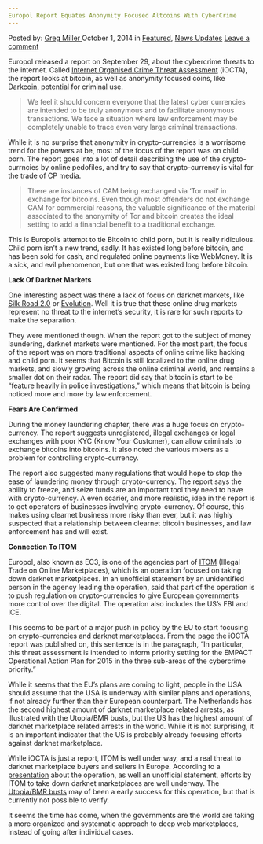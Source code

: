 ```yaml
---
Europol Report Equates Anonymity Focused Altcoins With CyberCrime
---
```

<article class="post-listing post-7267 post type-post status-publish format-standard has-post-thumbnail hentry category-deepdot-news category-news-updates tag-altcoins tag-anonymity tag-cybercrime tag-equates tag-europol tag-focused tag-report">
    <div class="post-inner">
    <p class="post-meta">
    <span>Posted by: <a href="https://www.deepdotweb.com/author/gregmiller/" title="">Greg Miller </a></span>
    <span>October 1, 2014</span>
    <span>in <a href="https://www.deepdotweb.com/category/deepdot-news/" rel="category tag">Featured</a>, <a href="https://www.deepdotweb.com/category/news-updates/" rel="category tag">News Updates</a></span>
    <span><a href="https://www.deepdotweb.com/2014/10/01/europol-report-equates-anonymity-focused-altcoins-cybercrime/#respond">Leave a comment</a></span>
    </p>
    <div class="clear"></div>
    <div class="entry">
    <p>Europol released a report on September 29, about the cybercrime threats to the internet. Called <a href="https://www.europol.europa.eu/content/internet-organised-crime-threat-assesment-iocta" target="_blank">Internet Organised Crime Threat Assessment</a> (iOCTA), the report looks at bitcoin, as well as anonymity focused coins, like <a href="http://www.deepdotweb.com/?s=darkcoin" target="_blank">Darkcoin</a>, potential for criminal use.</p>
    <blockquote><p>We feel it should concern everyone that the latest cyber currencies are intended to be truly anonymous and to facilitate anonymous transactions. We face a situation where law enforcement may be completely unable to trace even very large criminal transactions.</p></blockquote>
    <p>While it is no surprise that anonymity in crypto-currencies is a worrisome trend for the powers at be, most of the focus of the report was on child porn. The report goes into a lot of detail describing the use of the crypto-currncies by online pedofiles, and try to say that crypto-currency is vital for the trade of CP media.</p>
    <blockquote><p>There are instances of CAM being exchanged via ‘Tor mail’ in exchange for bitcoins. Even though most offenders do not exchange CAM for commercial reasons, the valuable significance of the material associated to the anonymity of Tor and bitcoin creates the ideal setting to add a financial benefit to a traditional exchange.</p></blockquote>
    <p>This is Europol’s attempt to tie Bitcoin to child porn, but it is really ridiculous. Child porn isn’t a new trend, sadly. It has existed long before bitcoin, and has been sold for cash, and regulated online payments like WebMoney. It is a sick, and evil phenomenon, but one that was existed long before bitcoin.</p>
    <p><strong>Lack Of Darknet Markets</strong></p>
    <p>One interesting aspect was there a lack of focus on darknet markets, like <a href="http://www.deepdotweb.com/marketplace-directory/listing/silk-road-2-0" target="_blank">Silk Road 2.0</a> or <a href="http://www.deepdotweb.com/marketplace-directory/listing/evolution-marketplace" target="_blank">Evolution</a>. Well it is true that these online drug markets represent no threat to the internet’s security, it is rare for such reports to make the separation.</p>
    <p>They were mentioned though. When the report got to the subject of money laundering, darknet markets were mentioned. For the most part, the focus of the report was on more traditional aspects of online crime like hacking and child porn. It seems that Bitcoin is still localized to the online drug markets, and slowly growing across the online criminal world, and remains a smaller dot on their radar. The report did say that bitcoin is start to be “feature heavily in police investigations,” which means that bitcoin is being noticed more and more by law enforcement.</p>
    <p><strong>Fears Are Confirmed</strong></p>
    <p>During the money laundering chapter, there was a huge focus on crypto-currency. The report suggests unregistered, illegal exchanges or legal exchanges with poor KYC (Know Your Customer), can allow criminals to exchange bitcoins into bitcoins. It also noted the various mixers as a problem for controlling crypto-currency.</p>
    <p>The report also suggested many regulations that would hope to stop the ease of laundering money through crypto-currency. The report says the ability to freeze, and seize funds are an important tool they need to have with crypto-currency. A even scarier, and more realistic, idea in the report is to get operators of businesses involving crypto-currency. Of course, this makes using clearnet business more risky than ever, but it was highly suspected that a relationship between clearnet bitcoin businesses, and law enforcement has and will exist.</p>
    <p><strong>Connection To ITOM</strong></p>
    <p>Europol, also known as EC3, is one of the agencies part of <a href="http://www.deepdotweb.com/2014/09/28/itom-europes-plan-crack-online-drug-trade/" target="_blank">ITOM</a> (Illegal Trade on Online Marketplaces), which is an operation focused on taking down darknet marketplaces. In an unofficial statement by an unidentified person in the agency leading the operation, said that part of the operation is to push regulation on crypto-currencies to give European governments more control over the digital. The operation also includes the US’s FBI and ICE.</p>
    <p>This seems to be part of a major push in policy by the EU to start focusing on crypto-currencies and darknet marketplaces. From the page the iOCTA report was published on, this sentence is in the paragraph, “In particular, this threat assessment is intended to inform priority setting for the EMPACT Operational Action Plan for 2015 in the three sub-areas of the cybercrime priority.”</p>
    <p>While it seems that the EU’s plans are coming to light, people in the USA should assume that the USA is underway with similar plans and operations, if not already further than their European counterpart. The Netherlands has the second highest amount of darknet marketplace related arrests, as illustrated with the Utopia/BMR busts, but the US has the highest amount of darknet marketplace related arrests in the world. While it is not surprising, it is an important indicator that the US is probably already focusing efforts against darknet marketplace.</p>
    <p>While iOCTA is just a report, ITOM is well under way, and a real threat to darknet marketplace buyers and sellers in Europe. According to a <a href="http://www.coe.int/t/dghl/cooperation/economiccrime/Source/Cybercrime/Octopus2013/Presentations/Workshop4/ITOM.pdf">presentation</a> about the operation, as well an unofficial statement, efforts by ITOM to take down darknet marketplaces are well underway. The <a href="http://www.deepdotweb.com/2014/02/12/the-utopia-bust-details-prosecution-announcement/" target="_blank">Utopia/BMR busts</a> may of been a early success for this operation, but that is currently not possible to verify.</p>
    <p>It seems the time has come, when the governments are the world are taking a more organized and systematic approach to deep web marketplaces, instead of going after individual cases.</p>
    </div>
    <span style="display:none"><a href="https://www.deepdotweb.com/tag/altcoins/" rel="tag">altcoins</a> <a href="https://www.deepdotweb.com/tag/anonymity/" rel="tag">anonymity</a> <a href="https://www.deepdotweb.com/tag/cybercrime/" rel="tag">cybercrime</a> <a href="https://www.deepdotweb.com/tag/equates/" rel="tag">equates</a> <a href="https://www.deepdotweb.com/tag/europol/" rel="tag">europol</a> <a href="https://www.deepdotweb.com/tag/focused/" rel="tag">focused</a> <a href="https://www.deepdotweb.com/tag/report/" rel="tag">report</a></span> <span style="display:none" class="updated">2014-10-01</span>
    <div style="display:none" class="vcard author" itemprop="author" itemscope itemtype="http://schema.org/Person"><strong class="fn" itemprop="name"><a href="https://www.deepdotweb.com/author/gregmiller/" title="Posts by Greg Miller" rel="author">Greg Miller</a></strong></div>
    </div>
</article>

